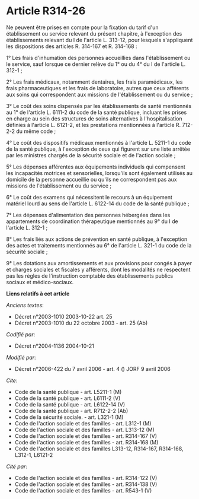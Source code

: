 # Article R314-26

Ne peuvent être prises en compte pour la fixation du tarif d'un établissement ou service relevant du présent chapitre, à
l'exception des établissements relevant du I de l'article L. 313-12, pour lesquels s'appliquent les dispositions des articles
R. 314-167 et R. 314-168 :

1° Les frais d'inhumation des personnes accueillies dans l'établissement ou le service, sauf lorsque ce dernier relève du 1°
ou du 4° du I de l'article L. 312-1 ;

2° Les frais médicaux, notamment dentaires, les frais paramédicaux, les frais pharmaceutiques et les frais de laboratoire,
autres que ceux afférents aux soins qui correspondent aux missions de l'établissement ou du service ;

3° Le coût des soins dispensés par les établissements de santé mentionnés au 1° de l'article L. 6111-2 du code de la santé
publique, incluant les prises en charge au sein des structures de soins alternatives à l'hospitalisation définies à l'article
L. 6121-2, et les prestations mentionnées à l'article R. 712-2-2 du même code ;

4° Le coût des dispositifs médicaux mentionnés à l'article L. 5211-1 du code de la santé publique, à l'exception de ceux qui
figurent sur une liste arrêtée par les ministres chargés de la sécurité sociale et de l'action sociale ;

5° Les dépenses afférentes aux équipements individuels qui compensent les incapacités motrices et sensorielles, lorsqu'ils
sont également utilisés au domicile de la personne accueillie ou qu'ils ne correspondent pas aux missions de l'établissement
ou du service ;

6° Le coût des examens qui nécessitent le recours à un équipement matériel lourd au sens de l'article L. 6122-14 du code de
la santé publique ;

7° Les dépenses d'alimentation des personnes hébergées dans les appartements de coordination thérapeutique mentionnés au 9°
du I de l'article L. 312-1 ;

8° Les frais liés aux actions de prévention en santé publique, à l'exception des actes et traitements mentionnés au 6° de
l'article L. 321-1 du code de la sécurité sociale ;

9° Les dotations aux amortissements et aux provisions pour congés à payer et charges sociales et fiscales y afférents, dont
les modalités ne respectent pas les règles de l'instruction comptable des établissements publics sociaux et médico-sociaux.

**Liens relatifs à cet article**

_Anciens textes_:

  - Décret n°2003-1010 2003-10-22 art. 25
  - Décret n°2003-1010 du 22 octobre 2003 - art. 25 (Ab)

_Codifié par_:

  - Décret n°2004-1136 2004-10-21

_Modifié par_:

  - Décret n°2006-422 du 7 avril 2006 - art. 4 () JORF 9 avril 2006

_Cite_:

  - Code de la santé publique - art. L5211-1 (M)
  - Code de la santé publique - art. L6111-2 (V)
  - Code de la santé publique - art. L6122-14 (V)
  - Code de la santé publique - art. R712-2-2 (Ab)
  - Code de la sécurité sociale. - art. L321-1 (M)
  - Code de l'action sociale et des familles - art. L312-1 (M)
  - Code de l'action sociale et des familles - art. L313-12 (M)
  - Code de l'action sociale et des familles - art. R314-167 (V)
  - Code de l'action sociale et des familles - art. R314-168 (M)
  - Code de l'action sociale et des familles L313-12, R314-167, R314-168, L312-1, L6121-2

_Cité par_:

  - Code de l'action sociale et des familles - art. R314-122 (V)
  - Code de l'action sociale et des familles - art. R314-138 (V)
  - Code de l'action sociale et des familles - art. R543-1 (V)
